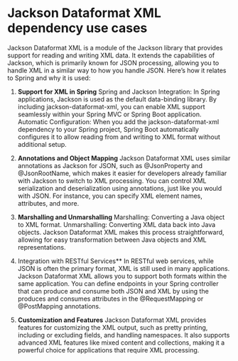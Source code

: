 # Jackson Dataformat XML dependency use cases

Jackson Dataformat XML is a module of the Jackson library that provides support for reading and writing XML data. It extends the capabilities of Jackson, which is primarily known for JSON processing, allowing you to handle XML in a similar way to how you handle JSON. Here’s how it relates to Spring and why it is used:

1. **Support for XML in Spring**
   Spring and Jackson Integration: In Spring applications, Jackson is used as the default data-binding library. By including jackson-dataformat-xml, you can enable XML support seamlessly within your Spring MVC or Spring Boot application.
   Automatic Configuration: When you add the jackson-dataformat-xml dependency to your Spring project, Spring Boot automatically configures it to allow reading from and writing to XML format without additional setup.

2. **Annotations and Object Mapping**
   Jackson Dataformat XML uses similar annotations as Jackson for JSON, such as @JsonProperty and @JsonRootName, which makes it easier for developers already familiar with Jackson to switch to XML processing.
   You can control XML serialization and deserialization using annotations, just like you would with JSON. For instance, you can specify XML element names, attributes, and more.

3. **Marshalling and Unmarshalling**
   Marshalling: Converting a Java object to XML format.
   Unmarshalling: Converting XML data back into Java objects. Jackson Dataformat XML makes this process straightforward, allowing for easy transformation between Java objects and XML representations.

4. Integration with RESTful Services**
   In RESTful web services, while JSON is often the primary format, XML is still used in many applications. Jackson Dataformat XML allows you to support both formats within the same application.
   You can define endpoints in your Spring controller that can produce and consume both JSON and XML by using the produces and consumes attributes in the @RequestMapping or @PostMapping annotations.

5. **Customization and Features**
   Jackson Dataformat XML provides features for customizing the XML output, such as pretty printing, including or excluding fields, and handling namespaces.
   It also supports advanced XML features like mixed content and collections, making it a powerful choice for applications that require XML processing.